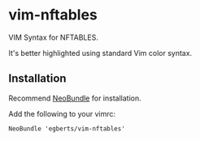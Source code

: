 # vim-nftables

VIM Syntax for NFTABLES.

It's better highlighted using standard Vim color syntax.



## Installation

Recommend [NeoBundle](https://github.com/Shougo/neobundle.vim) for installation.

Add the following to your vimrc:

```vim
NeoBundle 'egberts/vim-nftables'
```
